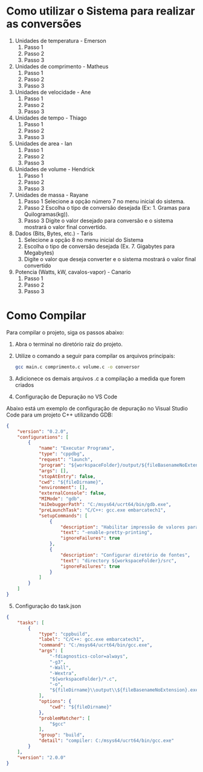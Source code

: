# Como utilizar o Sistema para realizar as conversões

1. Unidades de temperatura - Emerson
   1. Passo 1
   1. Passo 2
   1. Passo 3
1. Unidades de comprimento - Matheus
   1. Passo 1
   1. Passo 2
   1. Passo 3
1. Unidades de velocidade - Ane
   1. Passo 1
   1. Passo 2
   1. Passo 3
1. Unidades de tempo - Thiago
   1. Passo 1
   1. Passo 2
   1. Passo 3
1. Unidades de area - Ian
   1. Passo 1
   1. Passo 2
   1. Passo 3
1. Unidades de volume - Hendrick
   1. Passo 1
   1. Passo 2
   1. Passo 3
7. Unidades de massa - Rayane
   1. Passo 1
      Selecione a opção número 7 no menu inicial do sistema.
   1. Passo 2
      Escolha o tipo de conversão desejada (Ex: 1. Gramas para Quilogramas(kg)).
   1. Passo 3
      Digite o valor desejado para conversão e o sistema mostrará o valor final convertido.
1. Dados (Bits, Bytes, etc.) - Taris
   1. Selecione a opção 8 no menu inicial do Sistema
   1. Escolha o tipo de conversão desejada (Ex. 7. Gigabytes para Megabytes)
   1. Digite o valor que deseja converter e o sistema mostrará o valor final convertido
1. Potencia (Watts, kW, cavalos-vapor) - Canario
   1. Passo 1
   1. Passo 2
   1. Passo 3

# Como Compilar

Para compilar o projeto, siga os passos abaixo:

1. Abra o terminal no diretório raiz do projeto.
2. Utilize o comando a seguir para compilar os arquivos principais:

   ```bash
   gcc main.c comprimento.c volume.c -o conversor
   ```

3. Adicionece os demais arquivos .c a compilação a medida que forem criados

4. Configuração de Depuração no VS Code

Abaixo está um exemplo de configuração de depuração no Visual Studio Code para um projeto C++ utilizando GDB:

```json
{
    "version": "0.2.0",
    "configurations": [
        {
            "name": "Executar Programa",
            "type": "cppdbg",
            "request": "launch",
            "program": "${workspaceFolder}/output/${fileBasenameNoExtension}.exe",
            "args": [],
            "stopAtEntry": false,
            "cwd": "${fileDirname}",
            "environment": [],
            "externalConsole": false,
            "MIMode": "gdb",
            "miDebuggerPath": "C:/msys64/ucrt64/bin/gdb.exe",
            "preLaunchTask": "C/C++: gcc.exe embarcatech1",
            "setupCommands": [
                {
                    "description": "Habilitar impressão de valores para gdb",
                    "text": "-enable-pretty-printing",
                    "ignoreFailures": true
                },
                {
                    "description": "Configurar diretório de fontes",
                    "text": "directory ${workspaceFolder}/src",
                    "ignoreFailures": true
                }
            ]
        }
    ]
}
```

5. Configuração do task.json

```json
{
    "tasks": [
        {
            "type": "cppbuild",
            "label": "C/C++: gcc.exe embarcatech1",
            "command": "C:/msys64/ucrt64/bin/gcc.exe",
            "args": [
                "-fdiagnostics-color=always",
                "-g3",
                "-Wall",
                "-Wextra",
                "${workspaceFolder}/*.c",
                "-o",
                "${fileDirname}\\output\\${fileBasenameNoExtension}.exe"
            ],
            "options": {
                "cwd": "${fileDirname}"
            },
            "problemMatcher": [
                "$gcc"
            ],
            "group": "build",
            "detail": "compiler: C:/msys64/ucrt64/bin/gcc.exe"
        }
    ],
    "version": "2.0.0"
}
```

